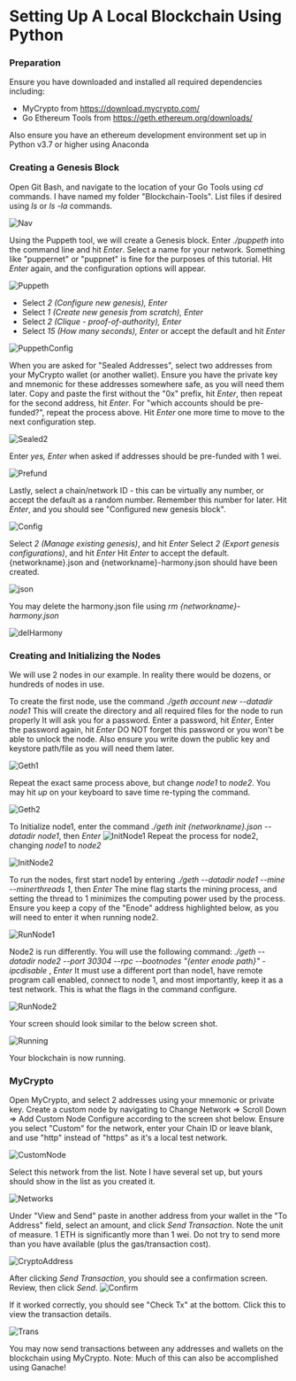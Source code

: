 # Setting Up A Local Blockchain Using Python

### Preparation
Ensure you have downloaded and installed all required dependencies including:
* MyCrypto from https://download.mycrypto.com/
* Go Ethereum Tools from https://geth.ethereum.org/downloads/

Also ensure you have an ethereum development environment set up in Python v3.7 or higher using Anaconda

### Creating a Genesis Block
Open Git Bash, and navigate to the location of your Go Tools using _cd_ commands.  I have named my folder "Blockchain-Tools".  List files if desired using _ls_ or _ls -la_ commands.

![Nav](Screenshots/NavToBCTools.png)

Using the Puppeth tool, we will create a Genesis block.  Enter _./puppeth_ into the command line and hit _Enter_.
Select a name for your network.  Something like "puppernet" or "puppnet" is fine for the purposes of this tutorial.  Hit _Enter_ again, and the configuration options will appear.

![Puppeth](Screenshots/Puppeth.png)

* Select _2 (Configure new genesis), Enter_
* Select _1 (Create new genesis from scratch), Enter_
* Select _2 (Clique - proof-of-authority), Enter_
* Select _15 (How many seconds), Enter_ or accept the default and hit _Enter_

![PuppethConfig](Screenshots/PuppethConfig.png)

When you are asked for "Sealed Addresses", select two addresses from your MyCrypto wallet (or another wallet).
Ensure you have the private key and mnemonic for these addresses somewhere safe, as you will need them later.
Copy and paste the first without the "0x" prefix, hit _Enter_, then repeat for the second address, hit _Enter_.
For "which accounts should be pre-funded?", repeat the process above.
Hit _Enter_ one more time to move to the next configuration step.

![Sealed2](Screenshots/SealedAddresses2.png)

Enter _yes, Enter_ when asked if addresses should be pre-funded with 1 wei.

![Prefund](Screenshots/PrefundYes.png)

Lastly, select a chain/network ID - this can be virtually any number, or accept the default as a random number.
Remember this number for later.
Hit _Enter_, and you should see "Configured new genesis block".

![Config](Screenshots/ConfigComplete.png)

Select _2 (Manage existing genesis)_, and hit _Enter_
Select _2 (Export genesis configurations)_, and hit _Enter_
Hit _Enter_ to accept the default.  
{networkname}.json and {networkname}-harmony.json should have been created.

![json](Screenshots/PuppnetJSON.png)

You may delete the harmony.json file using _rm {networkname}-harmony.json_
  
![delHarmony](Screenshots/DelHarmony.png)  

### Creating and Initializing the Nodes
We will use 2 nodes in our example.  In reality there would be dozens, or hundreds of nodes in use.

To create the first node, use the command _./geth account new --datadir node1_
This will create the directory and all required files for the node to run properly
It will ask you for a password.  Enter a password, hit _Enter_, Enter the password again, hit _Enter_
DO NOT forget this password or you won't be able to unlock the node.
Also ensure you write down the public key and keystore path/file as you will need them later.

![Geth1](Screenshots/GethNode1.png)

Repeat the exact same process above, but change _node1_ to _node2_.
You may hit _up_ on your keyboard to save time re-typing the command.

![Geth2](Screenshots/GethNode2.png)

To Initialize node1, enter the command _./geth init {networkname}.json --datadir node1_, then _Enter_
![InitNode1](Screenshots/InitNode1.png)
Repeat the process for node2, changing _node1_ to _node2_

![InitNode2](Screenshots/InitNode2.png)

To run the nodes, first start node1 by entering _./geth --datadir node1 --mine --minerthreads 1_, then _Enter_
The mine flag starts the mining process, and setting the thread to 1 minimizes the computing power used by the process.
Ensure you keep a copy of the "Enode" address highlighted below, as you will need to enter it when running node2.

![RunNode1](Screenshots/RunNode1_Enode.png)

Node2 is run differently.  You will use the following command:
_./geth --datadir node2 --port 30304 --rpc --bootnodes "{enter enode path}" -ipcdisable_ , _Enter_
It must use a different port than node1, have remote program call enabled, connect to node 1, and most importantly, keep it as a test network.  This is what the flags in the command configure.
  
![RunNode2](Screenshots/RunNode2.png)

Your screen should look similar to the below screen shot.

![Running](Screenshots/RunNode_Running.png)

Your blockchain is now running.  

### MyCrypto

Open MyCrypto, and select 2 addresses using your mnemonic or private key.
Create a custom node by navigating to Change Network => Scroll Down => Add Custom Node
Configure according to the screen shot below.  Ensure you select "Custom" for the network, enter your Chain ID or leave blank, and use "http" instead of "https" as it's a local test network.  

![CustomNode](Screenshots/CustomNode.png)

Select this network from the list.  Note I have several set up, but yours should show in the list as you created it.

![Networks](Screenshots/Networks_Nodes.png)


Under "View and Send" paste in another address from your wallet in the "To Address" field, select an amount,
and click _Send Transaction_.
Note the unit of measure. 1 ETH is significantly more than 1 wei.  Do not try to send more than you have available (plus the gas/transaction cost).

![CryptoAddress](Screenshots/SendScreen.png)

After clicking _Send Transaction_, you should see a confirmation screen.  Review, then click _Send_.
![Confirm](Screenshots/ConfirmScreen.png)

If it worked correctly, you should see "Check Tx" at the bottom.  Click this to view the transaction details.

![Trans](Screenshots/TransSuccess.png)

You may now send transactions between any addresses and wallets on the blockchain using MyCrypto.
Note: Much of this can also be accomplished using Ganache!


